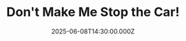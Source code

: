 ---
video:
  type: vimeo
  id: 1091622417
speaker:
  permalink: bart-wilkins
  name: Bart Wilkins
title: Don't Make Me Stop the Car!
image: https://i.imgur.com/MvcZoWZ.jpeg
date: 2025-06-08T14:30:00.000Z
---